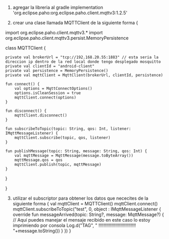 1. agregar la libreria al gradle
    implementation 'org.eclipse.paho:org.eclipse.paho.client.mqttv3:1.2.5'

2. crear una clase llamada MQTTClient de la siguiente forma
{

import org.eclipse.paho.client.mqttv3.*
import org.eclipse.paho.client.mqttv3.persist.MemoryPersistence

class MQTTClient {
                    
    private val brokerUrl = "tcp://192.168.20.55:1883" // esta seria la direccion ip dentro de la red local donde tengo desplegado mosquitto
    private val clientId = "android-client"
    private val persistence = MemoryPersistence()
    private val mqttClient = MqttClient(brokerUrl, clientId, persistence)

    fun connect() {
        val options = MqttConnectOptions()
        options.isCleanSession = true
        mqttClient.connect(options)
    }

    fun disconnect() {
        mqttClient.disconnect()
    }

    fun subscribeToTopic(topic: String, qos: Int, listener: IMqttMessageListener) {
        mqttClient.subscribe(topic, qos, listener)
    }

    fun publishMessage(topic: String, message: String, qos: Int) {
        val mqttMessage = MqttMessage(message.toByteArray())
        mqttMessage.qos = qos
        mqttClient.publish(topic, mqttMessage)
    }
}



}



3. utilizar el subscriptor para obtener los datos que nececites de la siguiente forma
{
val mqttClient = MQTTClient()
        mqttClient.connect()
        mqttClient.subscribeToTopic("test", 0, object : IMqttMessageListener {
            override fun messageArrived(topic: String?, message: MqttMessage?) {
                // Aquí puedes manejar el mensaje recibido en este caso lo estoy imprimiendo por consola
                Log.d("TAG", " !!!!!!!!!!!!!!!!!!!!!!!!!!!!!  "+message.toString())
            }
        })
}
